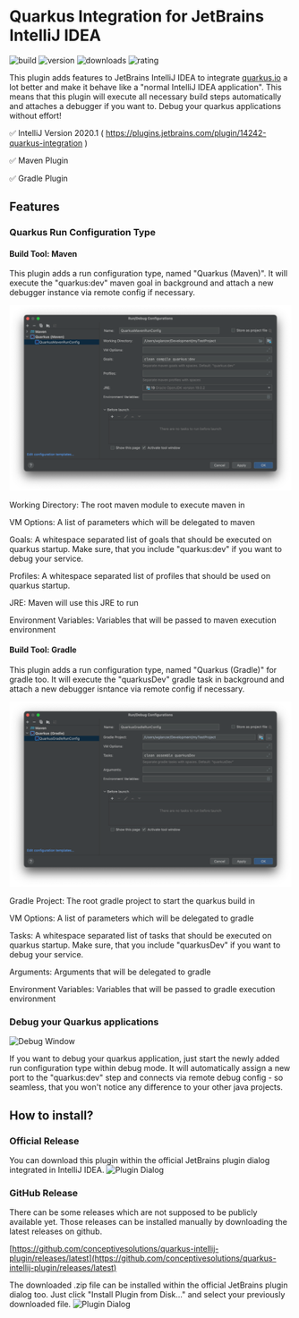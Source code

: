 # Quarkus Integration for JetBrains IntelliJ IDEA

![build](https://github.com/conceptivesolutions/quarkus-intellij-plugin/workflows/build/badge.svg)
![version](https://img.shields.io/github/v/release/wglanzer/quarkus-intellij-plugin)
![downloads](https://img.shields.io/jetbrains/plugin/d/14242-quarkus-run-configs)
![rating](https://img.shields.io/jetbrains/plugin/r/rating/14242-quarkus-run-configs)

<!-- Plugin description -->
This plugin adds features to JetBrains IntelliJ IDEA to integrate [quarkus.io](https://quarkus.io) a lot better and make it behave like
a "normal IntelliJ IDEA application". This means that this plugin will execute all necessary build steps automatically and attaches a debugger if you want to.
Debug your quarkus applications without effort!
<!-- Plugin description end -->

:white_check_mark: IntelliJ Version 2020.1 ( https://plugins.jetbrains.com/plugin/14242-quarkus-integration )

:white_check_mark: Maven Plugin

:white_check_mark: Gradle Plugin


## Features
### Quarkus Run Configuration Type
#### Build Tool: Maven
This plugin adds a run configuration type, named "Quarkus (Maven)". 
It will execute the "quarkus:dev" maven goal in background and attach a new debugger instance via remote config if necessary.

![Quarkus Run Configuration Type](.github/docs/runconfig_maven.png)

Working Directory: The root maven module to execute maven in

VM Options: A list of parameters which will be delegated to maven

Goals: A whitespace separated list of goals that should be executed on quarkus startup. Make sure, that you include "quarkus:dev" if you want to debug your service.

Profiles: A whitespace separated list of profiles that should be used on quarkus startup.

JRE: Maven will use this JRE to run

Environment Variables: Variables that will be passed to maven execution environment

#### Build Tool: Gradle
This plugin adds a run configuration type, named "Quarkus (Gradle)" for gradle too.
It will execute the "quarkusDev" gradle task in background and attach a new debugger isntance via remote config if necessary.

![Quarkus Run Configuration Type](.github/docs/runconfig_gradle.png)

Gradle Project: The root gradle project to start the quarkus build in

VM Options: A list of parameters which will be delegated to gradle

Tasks: A whitespace separated list of tasks that should be executed on quarkus startup. Make sure, that you include "quarkusDev" if you want to debug your service.

Arguments: Arguments that will be delegated to gradle

Environment Variables: Variables that will be passed to gradle execution environment

### Debug your Quarkus applications
![Debug Window](.github/docs/debug.png)

If you want to debug your quarkus application, just start the newly added run configuration type within debug mode.
It will automatically assign a new port to the "quarkus:dev" step and connects via remote debug config - 
so seamless, that you won't notice any difference to your other java projects.

## How to install?
### Official Release
You can download this plugin within the official JetBrains plugin dialog integrated in IntelliJ IDEA.
![Plugin Dialog](.github/docs/plugin_dialog.png)

### GitHub Release
There can be some releases which are not supposed to be publicly available yet.
Those releases can be installed manually by downloading the latest releases on github.

[https://github.com/conceptivesolutions/quarkus-intellij-plugin/releases/latest](https://github.com/conceptivesolutions/quarkus-intellij-plugin/releases/latest)

The downloaded .zip file can be installed within the official JetBrains plugin dialog too.
Just click "Install Plugin from Disk..." and select your previously downloaded file.
![Plugin Dialog](.github/docs/plugin_manually.png)
